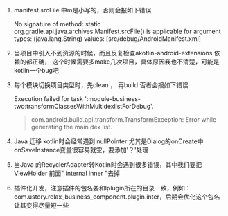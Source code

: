 



1. manifest.srcFile 中m是小写的，否则会报如下错误


    No signature of method: static org.gradle.api.java.archives.Manifest.srcFile() is applicable for argument types: (java.lang.String) values: [src/debug/AndroidManifest.xml]

2. 当项目中引入不到资源的时候，而且反复检查akotlin-android-extensions 依赖的都正确，
这个时候需要多make几次项目，具体原因我也不清楚，可能是kotlin一个bug吧

3. 每个模块切换项目类型时，先clean ， 再build 否者会报如下错误

    Execution failed for task ':module-business-two:transformClassesWithMultidexlistForDebug'.
    > com.android.build.api.transform.TransformException: Error while generating the main dex list.

4. Java 迁移 kotlin时会经常遇到 nullPointer 尤其是Dialog的onCreate中onSaveInstance变量很容易就空，要添加'？'处理

5. 当Java 的RecyclerAdapter转Kotlin时会遇到很多错误，其中我们要把ViewHolder 前面" internal inner "去掉

6. 插件化开发，注意插件的包名要和Iplugin所在的目录一致，例如：com.ustory.relax_business_component.plugin.inter，后期会优化这个包名让其变得尽量短一些

